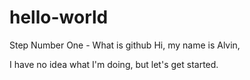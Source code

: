 # hello-world
Step Number One - What is github
Hi, my name is Alvin,

I have no idea what I'm doing, but let's get started.
